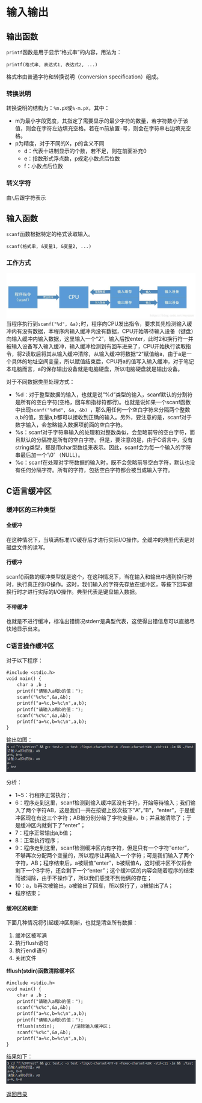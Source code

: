 # 输入输出

## 输出函数
`printf`函数是用于显示“格式串”的内容，用法为：

`printf(格式串, 表达式1, 表达式2, ...)`

格式串由普通字符和转换说明（conversion specification）组成。

### 转换说明
转换说明的结构为：`%m.pX`或`%-m.pX`，其中：

- m为最小字段宽度，其指定了需要显示的最少字符的数量，若字符数小于该值，则会在字符左边填充空格。若在m前放置`-`号，则会在字符串右边填充空格。
- p为精度，对于不同的X，p的含义不同
  - d：代表十进制显示的个数，若不足，则在前面补充0
  - e：指数形式浮点数，p规定小数点后位数
  - f：小数点后位数

### 转义字符
由`\`后跟字符表示

## 输入函数
`scanf`函数根据特定的格式读取输入。

`scanf(格式串, &变量1, &变量2, ...)`

### 工作方式
![](img/io_1.jpg)
当程序执行到`scanf("%d", &a);`时，程序向CPU发出指令，要求其先检测输入缓冲内有没有数据，本程序内输入缓冲内没有数据，CPU开始等待输入设备（键盘）向输入缓冲内输入数据，这里输入一个“2”，输入后按enter，此时2和换行符一并被输入设备写入输入缓冲，输入缓冲检测到有回车进来了，CPU开始执行读取指令，将2读取后将其从输入缓冲清除，从输入缓冲将数据“2”赋值给a，由于a是一个具体的地址空间变量，所以赋值结束后，CPU将a的值写入输入缓冲，对于笔记本电脑而言，a的保存输出设备就是电脑硬盘，所以电脑硬盘就是输出设备。

对于不同数据类型处理方式：
- %d：对于整型数据的输入，也就是说”%d”类型的输入，scanf默认的分割符是所有的空白字符(空格，回车和指标符都行)。也就是说如果一个scanf函数中出现`scanf("%d%d", &a, &b) `，那么用任何一个空白字符来分隔两个整数a,b的值，变量a,b都可以接收到正确的输入。另外，要注意的是，scanf对于数字输入，会忽略输入数据项前面的空白字符。 
- %s：scanf对于字符串输入的处理和对整数类似，会忽略前导的空白字符，而且默认的分隔符是所有的空白字符。但是，要注意的是，由于C语言中，没有string类型，都是用char型数组来表示。因此，scanf会为每一个输入的字符串最后加一个‘\0’ （NULL）。
- %c：scanf在处理对字符数据的输入时，既不会忽略前导空白字符，默认也没有任何分隔字符。所有的字符，包括空白字符都会被当成输入字符。

## C语言缓冲区

### 缓冲区的三种类型 
#### 全缓冲 
在这种情况下，当填满标准I/O缓存后才进行实际I/O操作。全缓冲的典型代表是对磁盘文件的读写。 
#### 行缓冲
scanf()函数的缓冲类型就是这个，在这种情况下，当在输入和输出中遇到换行符时，执行真正的I/O操作。这时，我们输入的字符先存放在缓冲区，等按下回车键换行时才进行实际的I/O操作。典型代表是键盘输入数据。 
#### 不带缓冲 
也就是不进行缓冲，标准出错情况stderr是典型代表，这使得出错信息可以直接尽快地显示出来。

### C语言操作缓冲区

对于以下程序：
```
#include <stdio.h>
void main() {
    char a ,b ;  
    printf("请输入a和b的值：");  
    scanf("%c%c",&a,&b);
    printf("a=%c,b=%c\n",a,b);  
    printf("请输入a和b的值：");  
    scanf("%c%c",&a,&b);
    printf("a=%c,b=%c\n",a,b);  
}
```
输出如图：
![](img/io_2.png)

分析： 
- 1~5：行程序正常执行； 
- 6：程序走到这里，scanf检测到输入缓冲区没有字符，开始等待输入；我们输入了两个字符AB，这是我们一共在按键上依次按下”A”，”B”，“enter”，于是缓冲区现在有这三个字符；AB被分别分给了字符变量a，b；并且被清除了；于是缓冲区内就剩下了“enter”； 
- 7：程序正常输出a,b值； 
- 8：正常执行程序； 
- 9：程序走到这里，scanf检测缓冲区内有字符，但是只有一个字符“enter”，不够再次分配两个变量的，所以程序让再输入一个字符；可是我们输入了两个字符，AB；程序结束后，a被赋值“enter”，b被赋值A，这时缓冲区不仅将会剩下一个B字符，还会剩下一个“enter”；这个缓冲区的内容会随着程序的结束而被消除，由于不操作了，所以我们感觉不到他俩的存在； 
- 10：a，b再次被输出，a被输出了回车，所以换行了，a被输出了A； 
- 程序结束；

#### 缓冲区的刷新 
下面几种情况将引起缓冲区刷新，也就是清空所有数据： 
1. 缓冲区被写满
2. 执行flush语句
3. 执行endl语句
4. 关闭文件

__fflush(stdin)函数清除缓冲区__
```
#include <stdio.h>
void main() {
    char a ,b ;  
    printf("请输入a和b的值：");  
    scanf("%c%c",&a,&b);
    printf("a=%c,b=%c\n",a,b);  
    printf("请输入a和b的值："); 
    fflush(stdin);      //清除输入缓冲区； 
    scanf("%c%c",&a,&b);
    printf("a=%c,b=%c\n",a,b);  
}
```
结果如下：
![](img/io_3.png)

[返回目录](../CONTENTS.md)